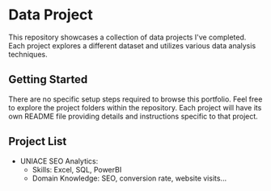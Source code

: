 # Data Project

This repository showcases a collection of data projects I've completed. Each project explores a different dataset and utilizes various data analysis techniques.

## Getting Started

There are no specific setup steps required to browse this portfolio. Feel free to explore the project folders within the repository. Each project will have its own README file providing details and instructions specific to that project.

## Project List

- UNIACE SEO Analytics:
  - Skills: Excel, SQL, PowerBI
  - Domain Knowledge: SEO, conversion rate, website visits...
